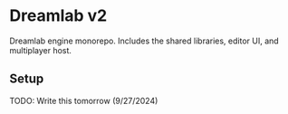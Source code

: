 # Dreamlab v2

Dreamlab engine monorepo. Includes the shared libraries, editor UI, and multiplayer host.

## Setup

TODO: Write this tomorrow (9/27/2024)
